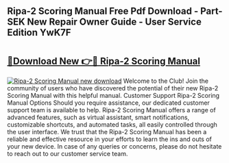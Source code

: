 ## Ripa-2 Scoring Manual Free Pdf Download - Part-SEK New Repair Owner Guide - User Service Edition YwK7F

# <h2><a href="http://bc25464.oget.top/?id=Ripa-2+Scoring+Manual">🔗Download New 👉🔴 Ripa-2 Scoring Manual</a></h2>

[![Ripa-2 Scoring Manual new download](https://i.imgur.com/5g1atiW.png)](http://bc25464.oget.top/?id=Ripa-2+Scoring+Manual)
Welcome to the Club! Join the community of users who have discovered the potential of their new Ripa-2 Scoring Manual with this helpful manual. Customer Support Ripa-2 Scoring Manual Options Should you require assistance, our dedicated customer support team is available to help. Ripa-2 Scoring Manual offers a range of advanced features, such as virtual assistant, smart notifications, customizable shortcuts, and automated tasks, all easily controlled through the user interface. We trust that the Ripa-2 Scoring Manual has been a reliable and effective resource in your efforts to learn the ins and outs of your new device. In case of any queries or concerns, please do not hesitate to reach out to our customer service team.
